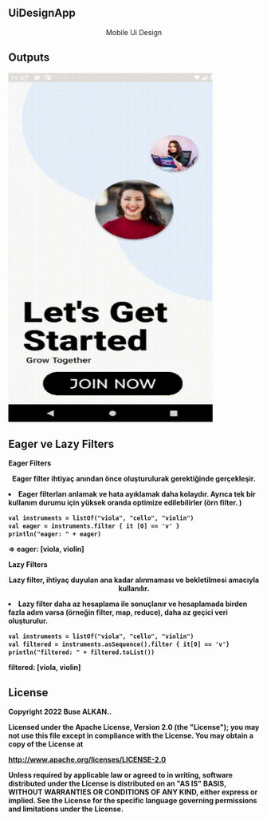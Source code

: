 ## UiDesignApp
<p align="center">Mobile Ui Design</p>

## Outputs
<p>
  <img height="700" width="410" src="https://raw.githubusercontent.com/FMSSBilisimAndroid/buse_alkan_odev2/master/screens/uiDesign.gif?token=GHSAT0AAAAAABYLI7OQAKXREVMOPSUCJBKIYYTHXMQ" alt="SS1"/>
</p>

## Eager ve Lazy Filters
<b>Eager Filters<b>
<p align="center">Eager filter ihtiyaç anından önce oluşturulurak gerektiğinde gerçekleşir.</p>

<li>Eager filterları anlamak ve hata ayıklamak daha kolaydır. Ayrıca tek bir kullanım durumu için yüksek oranda optimize edilebilirler (örn filter. )</li>

```
val instruments = listOf("viola", "cello", "violin")
val eager = instruments.filter { it [0] == 'v' }
println("eager: " + eager)
```
⇒ eager: [viola, violin]

<b>Lazy Filters</b>
<p align="center">Lazy filter, ihtiyaç duyulan ana kadar alınmaması ve bekletilmesi amacıyla kullanılır.</p>

<li>Lazy filter daha az hesaplama ile sonuçlanır ve hesaplamada birden fazla adım varsa (örneğin filter, map, reduce), daha az geçici veri oluşturulur.</li>

```
val instruments = listOf("viola", "cello", "violin")
val filtered = instruments.asSequence().filter { it[0] == 'v'}
println("filtered: " + filtered.toList())
```
filtered: [viola, violin]


## License
Copyright 2022 Buse ALKAN..

Licensed under the Apache License, Version 2.0 (the "License");
you may not use this file except in compliance with the License.
You may obtain a copy of the License at

   http://www.apache.org/licenses/LICENSE-2.0

Unless required by applicable law or agreed to in writing, software
distributed under the License is distributed on an "AS IS" BASIS,
WITHOUT WARRANTIES OR CONDITIONS OF ANY KIND, either express or implied.
See the License for the specific language governing permissions and
limitations under the License.
